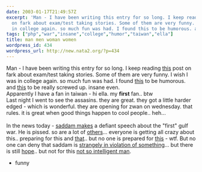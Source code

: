 ```yaml
---
date: 2003-01-17T21:49:57Z
excerpt: 'Man - I have been writing this entry for so long. I keep reading this post
  on fark about exam/test taking stories. Some of them are very funny. I wish I was
  in college again. so much fun was had. I found this to be humorous. and '
tags: ["php","war","insane","college","humor","taiwan","ella"]
title: man men woman women
wordpress_id: 434
wordpress_url: http://new.nata2.org/?p=434
---
```


Man - I have been writing this entry for so long. I keep reading <a href="http://forums.fark.com/cgi/fark/comments.pl?IDLink=409865">this</a> post on fark about exam/test taking stories. Some of them are very funny. I wish I was in college again. so much fun was had. I found <a href="http://llama.cubio.fi/lesson.txt">this</a> to be humorous. and <a href="http://www.uq.edu.au/education/extra/all.html">this</a> to be really screwed up. insane even.<br/>Apparently I have a fan in taiwan - hi ella. my <b>first</b> fan.. btw<br/>Last night I went to see the assasins. they are great. they got a little harder edged - which is wonderful. they are opening for zwan on wednesday. that rules. it is great when good things happen to cool people.. heh...<br/><br/>In the news today - <a href="http://www.sky.com/skynews/article/0,,30200-1076778,00.html">saddam makes</a> a defiant speech about the "first" gulf war. He is pissed. so are a lot of <a href="http://www.haaretz.com/hasen/pages/ShArt.jhtml?itemNo=253359&contrassID=1&subContrassID=0&sbSubContrassID=0">others</a>... everyone is getting all crazy about this.. preparing for this and <a href="http://www.washtimes.com/national/20030117-907642.htm">that</a>.. but no one is prepared for <a href="http://www.thesun.co.uk/article/0,,2003021955,00.html">this</a> - wtf. But no one can deny that saddam is <a href="http://www.washingtonpost.com/wp-dyn/articles/A6081-2003Jan17.html">strangely in violation of something</a>... but there is still <a href="http://story.news.yahoo.com/news?tmpl=story2&cid=597&e=18&u=/nm/20030117/tv_nm/television_simpsons_dc">hope</a>.. but not for this <a href="http://www.iol.co.za/index.php?art_id=vn20030117055428478C700783">not so intelligent man</a>.

 - funny
